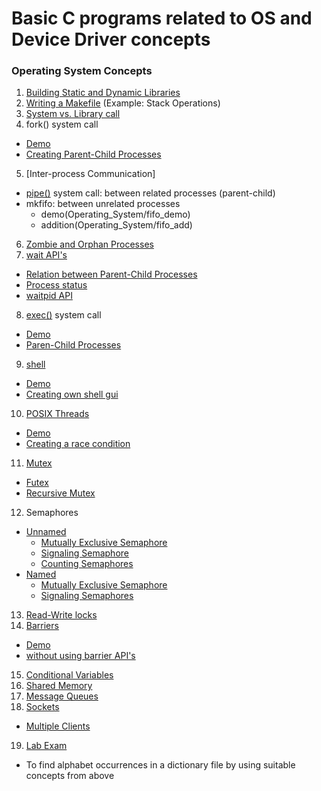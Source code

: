 # Basic C programs related to OS and Device Driver concepts

### Operating System Concepts

1. [Building Static and Dynamic Libraries](/Operating_System/Build)
2. [Writing a Makefile](/Operating_System/Stack) (Example: Stack Operations)
3. [System vs. Library call](/Operating_System/copy_util...sys_vs_lib/)
4. fork() system call
  - [Demo](/Operating_System/fork/)
  - [Creating Parent-Child Processes](/Operating_System/fork2/)
5. [Inter-process Communication]
  - [pipe()](/Operating_System/pipe) system call: between related processes (parent-child)
  - mkfifo: between unrelated processes
    - demo(Operating_System/fifo_demo)
    - addition(Operating_System/fifo_add)
6. [Zombie and Orphan Processes](/Operating_System/zombie_orphan/)
7. [wait API's](/Operating_System/wait_API/)
  - [Relation between Parent-Child Processes](/Operating_System/wait_API/wait.c)
  - [Process status](/Operating_System/wait_API/wait_WIF.c)
  - [waitpid API](/Operating_System/wait_API/waitpid.c)
8. [exec()](/Operating_System/exec/) system call
  - [Demo](/Operating_System/exec/exec.c)
  - [Paren-Child Processes](/Operating_System/exec/exec2.c)
9. [shell](/Operating_System/shell/)
  - [Demo](/Operating_System/shell/simple.c)
  - [Creating own shell gui](/Operating_System/shell/shell.c)
10. [POSIX Threads](/Operating_System/pthread,race_cond/)
  - [Demo](/Operating_System/pthread,race_cond/demo.c)
  - [Creating a race condition](/Operating_System/pthread,race_cond/race_cond.c)
11. [Mutex](/Operating_System/mutex/)
  - [Futex](/Operating_System/mutex/futex/)
  - [Recursive Mutex](/Operating_System/mutex/rec_mutex/)
12. Semaphores
  - [Unnamed](/Operating_System/sem_unnamed/)
    - [Mutually Exclusive Semaphore](/Operating_System/sem_unnamed/me_sem/)
    - [Signaling Semaphore](/Operating_System/sem_unnamed/sig_sem/)
    - [Counting Semaphores](/Operating_System/sem_unnamed/count_sem/)
  - [Named](/Operating_System/sem_named/)
    - [Mutually Exclusive Semaphore](/Operating_System/sem_named/me_sem_unn/)
    - [Signaling Semaphores](/Operating_System/sem_named/sig_sem_unn/)
13. [Read-Write locks](/Operating_System/rwlocks/)
14. [Barriers](/Operating_System/barrier/)
  - [Demo](/Operating_System/barrier/barrier.c)
  - [without using barrier API's](/Operating_System/barrier/own_barr_func.c)
15. [Conditional Variables](/Operating_System/cond_var/)
16. [Shared Memory](/Operating_System/sh_mem/)
17. [Message Queues](/Operating_System/msg_q/)
18. [Sockets](/Operating_System/sockets/)
  - [Multiple Clients](/Operating_System/sockets/mult_client/)
19. [Lab Exam](/Operating_System/lab_exam/)
  - To find alphabet occurrences in a dictionary file by using suitable concepts from above
